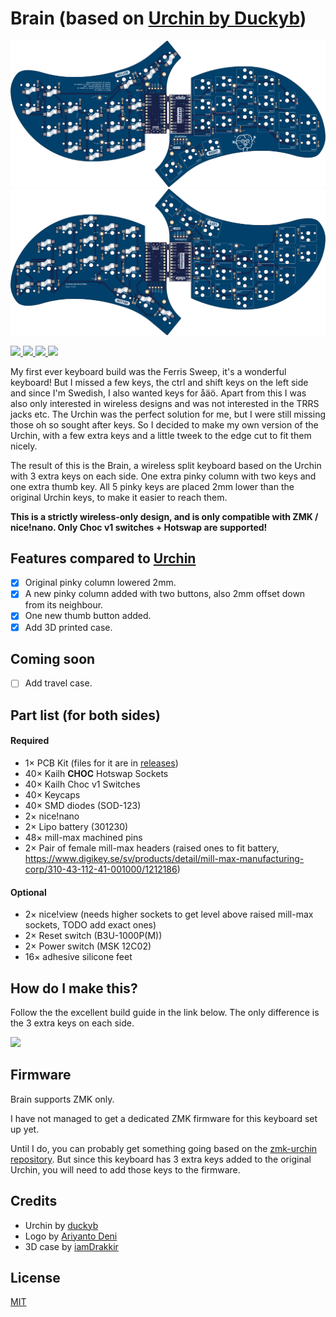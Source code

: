 # Brain (based on [Urchin by Duckyb](https://github.com/duckyb/urchin))

![PCB Preview](./gallery/main/main-top.png)
![PCB Preview](./gallery/main/main-bottom.png)

<span>
  <a href="https://github.com/Wesztman/brain/commits/main">
    <img src="https://img.shields.io/github/last-commit/Wesztman/brain">
  </a>
  <a href="https://github.com/Wesztman/brain/releases">
    <img src="https://img.shields.io/github/v/release/wesztman/brain">
  </a>
  <a href="https://github.com/duckyb/urchin">
    <img src="https://img.shields.io/badge/based%20on-urchin-orange">
  </a>
  <a href="https://github.com/Wesztman/brain/blob/main/LICENSE">
    <img src="https://img.shields.io/static/v1?label=license&message=MIT&color=success&style=flat-square">
  </a>
</span>

My first ever keyboard build was the Ferris Sweep, it's a wonderful keyboard! But I missed a few keys, the ctrl and shift keys on the left side and since I'm Swedish, I also wanted keys for åäö. Apart from this I was also only interested in wireless designs and was not interested in the TRRS jacks etc. The Urchin was the perfect solution for me, but I were still missing those oh so sought after keys. So I decided to make my own version of the Urchin, with a few extra keys and a little tweek to the edge cut to fit them nicely.

The result of this is the Brain, a wireless split keyboard based on the Urchin with 3 extra keys on each side. One extra pinky column with two keys and one extra thumb key. All 5 pinky keys are placed 2mm lower than the original Urchin keys, to make it easier to reach them.

**This is a strictly wireless-only design, and is only compatible with ZMK / nice!nano. Only Choc v1 switches + Hotswap are supported!**

## Features compared to [Urchin](https://github.com/duckyb/urchin)

- [x] Original pinky column lowered 2mm.
- [x] A new pinky column added with two buttons, also 2mm offset down from its neighbour.
- [x] One new thumb button added.
- [x] Add 3D printed case.

## Coming soon

- [ ] Add travel case.

## Part list (for both sides)

#### Required

- 1× PCB Kit (files for it are in [releases](https://github.com/wesztman/brain/releases))
- 40× Kailh **CHOC** Hotswap Sockets
- 40× Kailh Choc v1 Switches
- 40× Keycaps
- 40× SMD diodes (SOD-123)
- 2× nice!nano
- 2× Lipo battery (301230)
- 48× mill-max machined pins
- 2× Pair of female mill-max headers (raised ones to fit battery, https://www.digikey.se/sv/products/detail/mill-max-manufacturing-corp/310-43-112-41-001000/1212186)

#### Optional

- 2× nice!view (needs higher sockets to get level above raised mill-max sockets, TODO add exact ones)
- 2× Reset switch (B3U-1000P(M))
- 2× Power switch (MSK 12C02)
- 16× adhesive silicone feet

## How do I make this?

Follow the the excellent build guide in the link below. The only difference is the 3 extra keys on each side.

<a href="https://youtu.be/CHSh1-dJq24" target="_blank">
<img src="https://gist.githubusercontent.com/duckyb/337340baa1f0c8bcc06fef7b3b57242b/raw/97e6e0748dd1b8a3fb54fac0a88e84e6b6e0e10a/build-guide-button.svg" height="44">
</a>

## Firmware

Brain supports ZMK only.

I have not managed to get a dedicated ZMK firmware for this keyboard set up yet.

Until I do, you can probably get something going based on the [zmk-urchin repository](https://github.com/duckyb/zmk-urchin). But since this keyboard has 3 extra keys added to the original Urchin, you will need to add those keys to the firmware.

## Credits

- Urchin by [duckyb](https://github.com/duckyb/urchin)
- Logo by [Ariyanto Deni](https://thenounproject.com/ariyantodeni/)
- 3D case by [iamDrakkir](https://github.com/iamDrakkir)

## License
[MIT](https://github.com/Wesztman/brain/blob/main/LICENSE)
